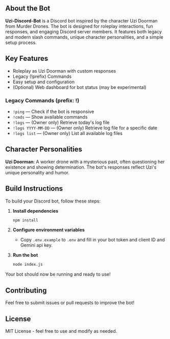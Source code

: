 ## About the Bot

**Uzi-Discord-Bot** is a Discord bot inspired by the character Uzi Doorman from Murder Drones. The bot is designed for roleplay interactions, fun responses, and engaging Discord server members. It features both legacy and modern slash commands, unique character personalities, and a simple setup process.

## Key Features
- Roleplay as Uzi Doorman with custom responses
- Legacy (!prefix) Commands
- Easy setup and configuration
- (Optional) Web dashboard for bot status (may be experimental)


### Legacy Commands (prefix: !)

- `!ping` — Check if the bot is responsive
- `!cmds` — Show available commands
- `!logs` — (Owner only) Retrieve today's log file
- `!logs YYYY-MM-DD` — (Owner only) Retrieve log file for a specific date
- `!logs list` — (Owner only) List all available log files

## Character Personalities

**Uzi Doorman**: A worker drone with a mysterious past, often questioning her existence and showing determination. The bot's responses reflect Uzi's unique personality and humor.

## Build Instructions
To build your Discord bot, follow these steps:

1. **Install dependencies**
   ```bash
   npm install
   ```

2. **Configure environment variables**
   - Copy `.env.example` to `.env` and fill in your bot token and client ID and Gemini api key.


3. **Run the bot**
   ```bash
   node index.js
   ```

Your bot should now be running and ready to use!

## Contributing
Feel free to submit issues or pull requests to improve the bot!

## License
MIT License - feel free to use and modify as needed.